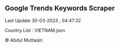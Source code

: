 

## Google Trends Keywords Scraper 
 
Last Update 30-03-2023 , 04:47:32

Country List :
VIETNAM.json



© Abdul Muttaqin 

